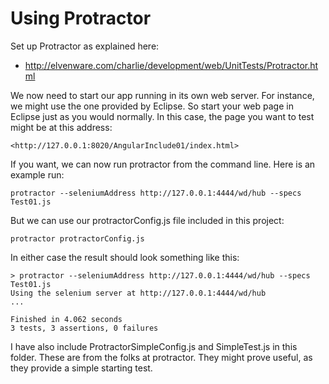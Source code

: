 Using Protractor
==========

Set up Protractor as explained here:

- <http://elvenware.com/charlie/development/web/UnitTests/Protractor.html>

We now need to start our app running in its own web server. For 
instance, we might use the one provided by Eclipse. So start your
web page in Eclipse just as you would normally. In this case, 
the page you want to test might be at this address:

	<http://127.0.0.1:8020/AngularInclude01/index.html>

If you want, we can now run protractor from the command line. Here is
an example run: 

	protractor --seleniumAddress http://127.0.0.1:4444/wd/hub --specs Test01.js

But we can use our protractorConfig.js file included in this project:

	protractor protractorConfig.js
	
In either case the result should look something like this:

	> protractor --seleniumAddress http://127.0.0.1:4444/wd/hub --specs Test01.js
	Using the selenium server at http://127.0.0.1:4444/wd/hub
	...
	
	Finished in 4.062 seconds
	3 tests, 3 assertions, 0 failures	
	


I have also include ProtractorSimpleConfig.js and SimpleTest.js in
this folder. These are from the folks at protractor. They might
prove useful, as they provide a simple starting test.



